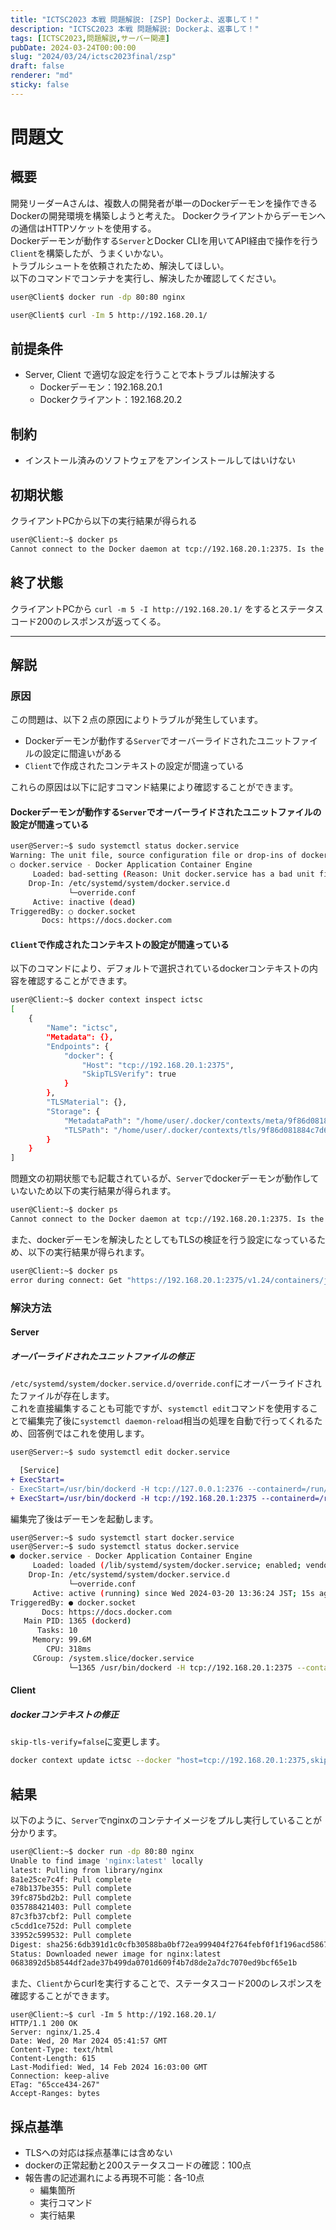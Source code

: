 ```yaml
---
title: "ICTSC2023 本戦 問題解説: [ZSP] Dockerよ、返事して！"
description: "ICTSC2023 本戦 問題解説: Dockerよ、返事して！"
tags: [ICTSC2023,問題解説,サーバー関連]
pubDate: 2024-03-24T00:00:00
slug: "2024/03/24/ictsc2023final/zsp"
draft: false
renderer: "md"
sticky: false
---
```


# 問題文

## 概要

開発リーダーAさんは、複数人の開発者が単一のDockerデーモンを操作できるDockerの開発環境を構築しようと考えた。
Dockerクライアントからデーモンへの通信はHTTPソケットを使用する。  
Dockerデーモンが動作する`Server`とDocker CLIを用いてAPI経由で操作を行う`Client`を構築したが、うまくいかない。  
トラブルシュートを依頼されたため、解決してほしい。  
以下のコマンドでコンテナを実行し、解決したか確認してください。

```bash
user@Client$ docker run -dp 80:80 nginx
```

```bash
user@Client$ curl -Im 5 http://192.168.20.1/
```

## 前提条件

- Server, Client で適切な設定を行うことで本トラブルは解決する
  - Dockerデーモン：192.168.20.1
  - Dockerクライアント：192.168.20.2

## 制約

- インストール済みのソフトウェアをアンインストールしてはいけない

## 初期状態

クライアントPCから以下の実行結果が得られる

```bash
user@Client:~$ docker ps
Cannot connect to the Docker daemon at tcp://192.168.20.1:2375. Is the docker daemon running?
```

## 終了状態

クライアントPCから `curl -m 5 -I http://192.168.20.1/` をするとステータスコード200のレスポンスが返ってくる。

---

## 解説

### 原因

この問題は、以下２点の原因によりトラブルが発生しています。

- Dockerデーモンが動作する`Server`でオーバーライドされたユニットファイルの設定に間違いがある
- `Client`で作成されたコンテキストの設定が間違っている

これらの原因は以下に記すコマンド結果により確認することができます。

#### Dockerデーモンが動作する`Server`でオーバーライドされたユニットファイルの設定が間違っている

```bash
user@Server:~$ sudo systemctl status docker.service 
Warning: The unit file, source configuration file or drop-ins of docker.service changed on disk. Run 'systemctl daemon-reload' to reload units.
○ docker.service - Docker Application Container Engine
     Loaded: bad-setting (Reason: Unit docker.service has a bad unit file setting.)
    Drop-In: /etc/systemd/system/docker.service.d
             └─override.conf
     Active: inactive (dead)
TriggeredBy: ○ docker.socket
       Docs: https://docs.docker.com
```

#### `Client`で作成されたコンテキストの設定が間違っている

以下のコマンドにより、デフォルトで選択されているdockerコンテキストの内容を確認することができます。

```bash
user@Client:~$ docker context inspect ictsc 
[
    {
        "Name": "ictsc",
        "Metadata": {},
        "Endpoints": {
            "docker": {
                "Host": "tcp://192.168.20.1:2375",
                "SkipTLSVerify": true
            }
        },
        "TLSMaterial": {},
        "Storage": {
            "MetadataPath": "/home/user/.docker/contexts/meta/9f86d081884c7d659a2feaa0c55ad015a3bf4f1b2b0b822cd15d6c15b0f00a08",
            "TLSPath": "/home/user/.docker/contexts/tls/9f86d081884c7d659a2feaa0c55ad015a3bf4f1b2b0b822cd15d6c15b0f00a08"
        }
    }
]
```

問題文の初期状態でも記載されているが、`Server`でdockerデーモンが動作していないため以下の実行結果が得られます。

```bash
user@Client:~$ docker ps
Cannot connect to the Docker daemon at tcp://192.168.20.1:2375. Is the docker daemon running?
```

また、dockerデーモンを解決したとしてもTLSの検証を行う設定になっているため、以下の実行結果が得られます。

```bash
user@Client:~$ docker ps
error during connect: Get "https://192.168.20.1:2375/v1.24/containers/json": http: server gave HTTP response to HTTPS client
```

### 解決方法

#### Server

##### オーバーライドされたユニットファイルの修正

`/etc/systemd/system/docker.service.d/override.conf`にオーバーライドされたファイルが存在します。  
これを直接編集することも可能ですが、`systemctl edit`コマンドを使用することで編集完了後に`systemctl daemon-reload`相当の処理を自動で行ってくれるため、回答例ではこれを使用します。

```bash
user@Server:~$ sudo systemctl edit docker.service
```

```diff
  [Service]
+ ExecStart=
- ExecStart=/usr/bin/dockerd -H tcp://127.0.0.1:2376 --containerd=/run/containerd/containerd.sock
+ ExecStart=/usr/bin/dockerd -H tcp://192.168.20.1:2375 --containerd=/run/containerd/containerd.sock
```

編集完了後はデーモンを起動します。

```bash
user@Server:~$ sudo systemctl start docker.service
user@Server:~$ sudo systemctl status docker.service
● docker.service - Docker Application Container Engine
     Loaded: loaded (/lib/systemd/system/docker.service; enabled; vendor preset: enabled)
    Drop-In: /etc/systemd/system/docker.service.d
             └─override.conf
     Active: active (running) since Wed 2024-03-20 13:36:24 JST; 15s ago
TriggeredBy: ● docker.socket
       Docs: https://docs.docker.com
   Main PID: 1365 (dockerd)
      Tasks: 10
     Memory: 99.6M
        CPU: 318ms
     CGroup: /system.slice/docker.service
             └─1365 /usr/bin/dockerd -H tcp://192.168.20.1:2375 --containerd=/run/containerd/containerd
```

#### Client

##### dockerコンテキストの修正

`skip-tls-verify=false`に変更します。

```bash
docker context update ictsc --docker "host=tcp://192.168.20.1:2375,skip-tls-verify=false"
```

## 結果

以下のように、`Server`でnginxのコンテナイメージをプルし実行していることが分かります。

```bash
user@Client:~$ docker run -dp 80:80 nginx
Unable to find image 'nginx:latest' locally
latest: Pulling from library/nginx
8a1e25ce7c4f: Pull complete
e78b137be355: Pull complete
39fc875bd2b2: Pull complete
035788421403: Pull complete
87c3fb37cbf2: Pull complete
c5cdd1ce752d: Pull complete
33952c599532: Pull complete
Digest: sha256:6db391d1c0cfb30588ba0bf72ea999404f2764febf0f1f196acd5867ac7efa7e
Status: Downloaded newer image for nginx:latest
0683892d5b8544df2ade37b499da0701d609f4b7d8de2a7dc7070ed9bcf65e1b
```

また、`Client`からcurlを実行することで、ステータスコード200のレスポンスを確認することができます。

```
user@Client:~$ curl -Im 5 http://192.168.20.1/
HTTP/1.1 200 OK
Server: nginx/1.25.4
Date: Wed, 20 Mar 2024 05:41:57 GMT
Content-Type: text/html
Content-Length: 615
Last-Modified: Wed, 14 Feb 2024 16:03:00 GMT
Connection: keep-alive
ETag: "65cce434-267"
Accept-Ranges: bytes
```

## 採点基準

- TLSへの対応は採点基準には含めない
- dockerの正常起動と200ステータスコードの確認：100点
- 報告書の記述漏れによる再現不可能：各-10点
  - 編集箇所
  - 実行コマンド
  - 実行結果
